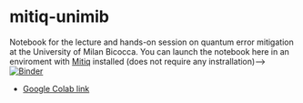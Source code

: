 # mitiq-unimib
Notebook for the lecture and hands-on session on quantum error mitigation at the University of Milan Bicocca.
You can launch the notebook here in an enviroment with [Mitiq](https://mitiq.readthedocs.io/en/latest/) installed (does not require any instrallation)--> [![Binder](https://mybinder.org/badge_logo.svg)](https://mybinder.org/v2/gh/nathanshammah/mitiq-unimib/HEAD)

- [Google Colab link](https://github.com/nathanshammah/mitiq-unimib)
